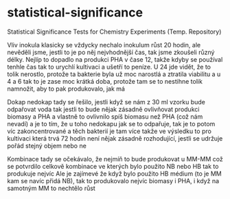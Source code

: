 # statistical-significance
Statistical Significance Tests for Chemistry Experiments (Temp. Repository)

Vliv inokula 
klasicky se vždycky nechalo inokulum růst 20 hodin, ale nevěděli jsme, jestli to je po něj nejvhodnější čas, tak jsme zkoušeli různý délky. Nejlíp to dopadlo na produkci PHA v čase 12, takže kdyby se používal tenhle čas tak to urychlí kultivaci a ušetří to peníze. U 24 jde vidět, že to tolik nerostlo, protože ta bakterie byla už moc narostlá a ztratila viabilitu a u 4 a 6 tak to je zase moc krátká doba, protože tam se to nestihne tolik namnožit, aby to pak produkovalo, jak má

Dokap nedokap 
tady se řešilo, jestli když se nám z 30 ml vzorku bude odpařovat voda tak jestli to bude nějak zásadně ovlivňovat produkci biomasy a PHA 
a vlastně to ovlivnilo spíš biomasu než PHA (což nám nevadí) a je to tím, že u toho nedokapu jak se to odpařuje, tak je to potom víc zakoncentrované a těch bakterií je tam více 
takže ve výsledku to pro kultivaci která trvá 72 hodin není nějak zásadně rozhodující, jestli se udržuje pořád stejný objem nebo ne 

Kombinace 
tady se očekávalo, že nejmíň to bude produkovat u MM-MM což se potvrdilo
celkově kombinace ve kterých bylo použito NB nebo HB tak to produkuje nejvíc
Ale je zajímevé že když bylo použito HB médium (to je MM kam se navíc přidá NB), tak to produkovalo nejvíc biomasy i PHA, i když na samotným MM to nechtělo růst 
